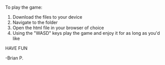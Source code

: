 To play the game:
1. Download the files to your device
2. Navigate to the folder
3. Open the html file in your browser of choice
4. Using the "WASD" keys play the game and enjoy it for as long as you'd like


HAVE FUN

-Brian P.
